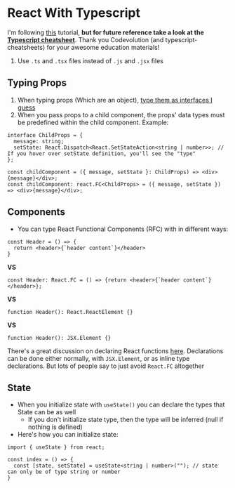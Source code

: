 # React With Typescript

I'm following [this](https://youtube.com/playlist?list=PLC3y8-rFHvwi1AXijGTKM0BKtHzVC-LSK) tutorial, **but for future reference take a look at the [Typescript cheatsheet](https://github.com/typescript-cheatsheets/react)**. Thank you Codevolution (and typescript-cheatsheets) for your awesome education materials!

1. Use `.ts` and `.tsx` files instead of `.js` and `.jsx` files

## Typing Props

1. When typing props (Which are an object), [type them as interfaces I guess](https://github.com/typescript-cheatsheets/react#types-or-interfaces)
2. When you pass props to a child component, the props' data types must be predefined within the child component. Example:

```
interface ChildProps = {
  message: string;
  setState: React.Dispatch<React.SetStateAction<string | number>>; // If you hover over setState definition, you'll see the "type"
};

const childComponent = ({ message, setState }: ChildProps) => <div>{message}</div>;
const childComponent: react.FC<ChildProps> = ({ message, setState }) => <div>{message}</div>;
```

## Components

- You can type React Functional Components (RFC) with in different ways:

```
const Header = () => {
  return <header>{`header content`}</header>
}
```

**VS**

```
const Header: React.FC = () => {return <header>{`header content`}</header>};
```

**VS**

`function Header(): React.ReactElement {}`

**VS**

`function Header(): JSX.Element {}`

There's a great discussion on declaring React functions [here](https://github.com/typescript-cheatsheets/react#function-components). Declarations can be done either normally, with `JSX.Element`, or as inline type declarations. But lots of people say to just avoid `React.FC` altogether

## State

- When you initialize state with `useState()` you can declare the types that State can be as well
  - If you don't initialize state type, then the type will be inferred (null if nothing is defined)
- Here's how you can initialize state:

```
import { useState } from react;

const index = () => {
  const [state, setState] = useState<string | number>(""); // state can only be of type string or number
}
```
